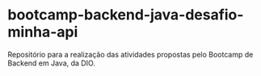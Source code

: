 # bootcamp-backend-java-desafio-minha-api
Repositório para a realização das atividades propostas pelo Bootcamp de Backend em Java, da DIO.
